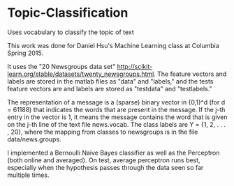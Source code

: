 # Topic-Classification
Uses vocabulary to classify the topic of text

This work was done for Daniel Hsu's Machine Learning class at Columbia Spring 2015.

It uses the "20 Newsgroups data set" http://scikit-learn.org/stable/datasets/twenty_newsgroups.html. The feature vectors and labels are stored in the matlab files as "data" and "labels," and the tests feature vectors are and labels are stored as "testdata" and "testlabels."

The representation of a message is a (sparse) binary vector in {0,1}^d (for d = 61188) that indicates the
words that are present in the message. If the j-th entry in the vector is 1, it means the message
contains the word that is given on the j-th line of the text file news.vocab. The class labels are
Y = {1, 2, . . . , 20}, where the mapping from classes to newsgroups is in the file data/news.groups.

I implemented a Bernoulli Naive Bayes classifier as well as the Perceptron (both online and averaged). On test, average perceptron runs best, especially when the hypothesis passes through the data seen so far multiple times.